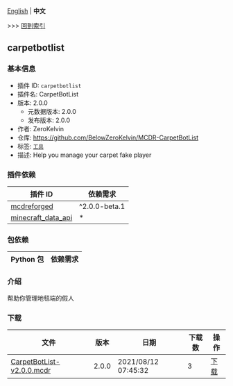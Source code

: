 [English](readme.md) | **中文**

\>\>\> [回到索引](/readme-zh_cn.md)

## carpetbotlist

### 基本信息

- 插件 ID: `carpetbotlist`
- 插件名: CarpetBotList
- 版本: 2.0.0
  - 元数据版本: 2.0.0
  - 发布版本: 2.0.0
- 作者: ZeroKelvin
- 仓库: https://github.com/BelowZeroKelvin/MCDR-CarpetBotList
- 标签: [`工具`](/labels/tool/readme-zh_cn.md)
- 描述: Help you manage your carpet fake player

### 插件依赖

| 插件 ID | 依赖需求 |
| --- | --- |
| [mcdreforged](/plugins/mcdreforged/readme-zh_cn.md) | ^2.0.0-beta.1 |
| [minecraft_data_api](/plugins/minecraft_data_api/readme-zh_cn.md) | * |

### 包依赖

| Python 包 | 依赖需求 |
| --- | --- |

### 介绍

帮助你管理地毯端的假人

### 下载

| 文件 | 版本 | 日期 | 下载数 | 操作 |
| --- | --- | --- | --- | --- |
| [CarpetBotList-v2.0.0.mcdr](https://github.com/BelowZeroKelvin/MCDR-CarpetBotList/releases/tag/2.0.0) | 2.0.0 | 2021/08/12 07:45:32 | 3 | [下载](https://github.com/BelowZeroKelvin/MCDR-CarpetBotList/releases/download/2.0.0/CarpetBotList-v2.0.0.mcdr) |


